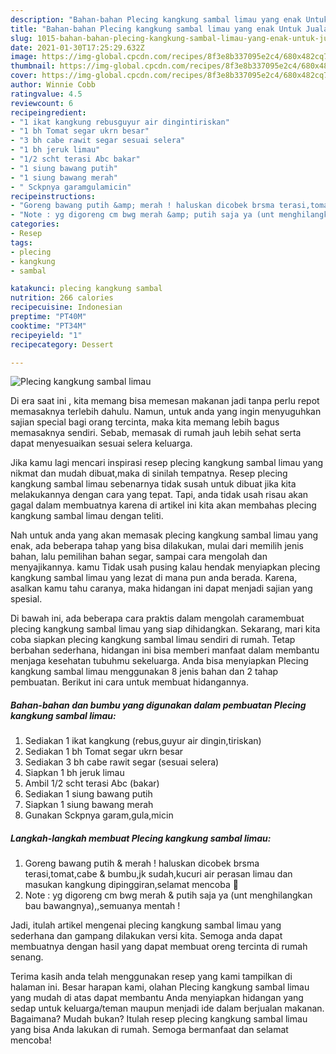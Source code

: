 ```yaml
---
description: "Bahan-bahan Plecing kangkung sambal limau yang enak Untuk Jualan"
title: "Bahan-bahan Plecing kangkung sambal limau yang enak Untuk Jualan"
slug: 1015-bahan-bahan-plecing-kangkung-sambal-limau-yang-enak-untuk-jualan
date: 2021-01-30T17:25:29.632Z
image: https://img-global.cpcdn.com/recipes/8f3e8b337095e2c4/680x482cq70/plecing-kangkung-sambal-limau-foto-resep-utama.jpg
thumbnail: https://img-global.cpcdn.com/recipes/8f3e8b337095e2c4/680x482cq70/plecing-kangkung-sambal-limau-foto-resep-utama.jpg
cover: https://img-global.cpcdn.com/recipes/8f3e8b337095e2c4/680x482cq70/plecing-kangkung-sambal-limau-foto-resep-utama.jpg
author: Winnie Cobb
ratingvalue: 4.5
reviewcount: 6
recipeingredient:
- "1 ikat kangkung rebusguyur air dingintiriskan"
- "1 bh Tomat segar ukrn besar"
- "3 bh cabe rawit segar sesuai selera"
- "1 bh jeruk limau"
- "1/2 scht terasi Abc bakar"
- "1 siung bawang putih"
- "1 siung bawang merah"
- " Sckpnya garamgulamicin"
recipeinstructions:
- "Goreng bawang putih &amp; merah ! haluskan dicobek brsma terasi,tomat,cabe &amp; bumbu,jk sudah,kucuri air perasan limau dan masukan kangkung dipinggiran,selamat mencoba 🙏"
- "Note : yg digoreng cm bwg merah &amp; putih saja ya (unt menghilangkan bau bawangnya),,semuanya mentah !"
categories:
- Resep
tags:
- plecing
- kangkung
- sambal

katakunci: plecing kangkung sambal 
nutrition: 266 calories
recipecuisine: Indonesian
preptime: "PT40M"
cooktime: "PT34M"
recipeyield: "1"
recipecategory: Dessert

---
```



![Plecing kangkung sambal limau](https://img-global.cpcdn.com/recipes/8f3e8b337095e2c4/680x482cq70/plecing-kangkung-sambal-limau-foto-resep-utama.jpg)

Di era  saat ini , kita memang bisa memesan makanan jadi tanpa perlu repot memasaknya terlebih dahulu. Namun, untuk anda yang ingin menyuguhkan sajian special bagi orang tercinta, maka kita memang lebih bagus memasaknya sendiri. Sebab, memasak di rumah jauh lebih sehat serta dapat menyesuaikan sesuai selera keluarga.

Jika kamu lagi mencari inspirasi resep plecing kangkung sambal limau yang nikmat dan mudah dibuat,maka di sinilah tempatnya. Resep plecing kangkung sambal limau  sebenarnya tidak susah untuk dibuat jika kita melakukannya dengan cara yang tepat. Tapi, anda tidak usah risau akan gagal dalam membuatnya 
karena di artikel ini kita akan membahas plecing kangkung sambal limau dengan teliti.  



Nah untuk anda yang akan memasak plecing kangkung sambal limau yang enak, ada beberapa tahap yang bisa dilakukan, mulai dari memilih jenis bahan, lalu pemilihan bahan segar, sampai cara mengolah dan menyajikannya. kamu Tidak usah pusing kalau hendak menyiapkan plecing kangkung sambal limau yang lezat di mana pun anda berada. Karena, asalkan kamu  tahu caranya, maka hidangan ini dapat menjadi sajian yang spesial.

Di bawah ini, ada beberapa cara praktis  dalam mengolah caramembuat plecing kangkung sambal limau yang siap dihidangkan. Sekarang, mari kita coba siapkan plecing kangkung sambal limau sendiri di rumah. Tetap berbahan sederhana, hidangan ini bisa memberi manfaat dalam membantu menjaga kesehatan tubuhmu sekeluarga. Anda bisa menyiapkan Plecing kangkung sambal limau menggunakan 8 jenis bahan dan 2 tahap pembuatan. Berikut ini cara untuk membuat hidangannya.

<!--inarticleads1-->

##### Bahan-bahan dan bumbu yang digunakan dalam pembuatan Plecing kangkung sambal limau:

1. Sediakan 1 ikat kangkung (rebus,guyur air dingin,tiriskan)
1. Sediakan 1 bh Tomat segar ukrn besar
1. Sediakan 3 bh cabe rawit segar (sesuai selera)
1. Siapkan 1 bh jeruk limau
1. Ambil 1/2 scht terasi Abc (bakar)
1. Sediakan 1 siung bawang putih
1. Siapkan 1 siung bawang merah
1. Gunakan  Sckpnya garam,gula,micin




<!--inarticleads2-->

##### Langkah-langkah membuat Plecing kangkung sambal limau:

1. Goreng bawang putih &amp; merah ! haluskan dicobek brsma terasi,tomat,cabe &amp; bumbu,jk sudah,kucuri air perasan limau dan masukan kangkung dipinggiran,selamat mencoba 🙏
1. Note : yg digoreng cm bwg merah &amp; putih saja ya (unt menghilangkan bau bawangnya),,semuanya mentah !




Jadi, itulah artikel mengenai  plecing kangkung sambal limau  yang sederhana dan gampang dilakukan versi kita. Semoga anda dapat membuatnya dengan hasil yang dapat membuat oreng tercinta di rumah senang. 

Terima kasih anda telah menggunakan resep yang kami tampilkan di halaman ini. Besar harapan kami, olahan  Plecing kangkung sambal limau yang mudah di atas dapat membantu Anda menyiapkan hidangan yang sedap untuk keluarga/teman maupun menjadi ide dalam berjualan makanan. Bagaimana? Mudah bukan? Itulah resep plecing kangkung sambal limau yang bisa Anda lakukan di rumah. Semoga bermanfaat dan selamat mencoba!

